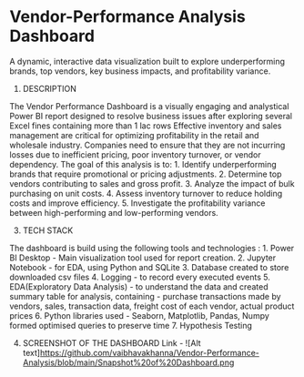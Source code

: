 # Vendor-Performance Analysis Dashboard 
 A dynamic, interactive data visualization built to explore underperforming brands, top vendors, key business impacts, and profitability variance.

1. DESCRIPTION

The Vendor Performance Dashboard is a visually engaging and analystical Power BI report designed to resolve business issues after exploring several Excel fines containing more than 1 lac rows
Effective inventory and sales management are critical for optimizing profitability in the retail and wholesale industry. Companies need to ensure that they are not incurring losses due to inefficient pricing, poor inventory turnover, or vendor dependency. The goal of this analysis is to: 
    1. Identify underperforming brands that require promotional or pricing adjustments. 
    2. Determine top vendors contributing to sales and gross profit. 
    3. Analyze the impact of bulk purchasing on unit costs. 
    4. Assess inventory turnover to reduce holding costs and improve efficiency. 
    5. Investigate the profitability variance between high-performing and low-performing vendors. 

3. TECH STACK 
 
  The dashboard is build using the following tools and technologies : 
    1. Power BI Desktop - Main visualization tool used for report creation.
    2. Jupyter Notebook - for EDA, using Python and SQLite
    3. Database created to store downloaded csv files 
    4. Logging - to record every executed events 
    5. EDA(Exploratory Data Analysis) - to understand the data and created summary table for analysis, containing - purchase         transactions made by vendors, sales, transaction data, freight cost of each vendor, actual product prices
    6. Python libraries used - Seaborn, Matplotlib, Pandas, Numpy
    formed optimised queries to preserve time 
    7. Hypothesis Testing

4. SCREENSHOT OF THE DASHBOARD 
      Link - ![Alt text]https://github.com/vaibhavakhanna/Vendor-Performance-Analysis/blob/main/Snapshot%20of%20Dashboard.png
  
    
